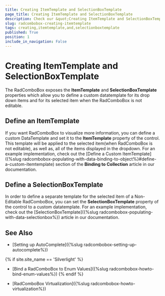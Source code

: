 ```yaml
---
title: Creating ItemTemplate and SelectionBoxTemplate
page_title: Creating ItemTemplate and SelectionBoxTemplate
description: Check our &quot;Creating ItemTemplate and SelectionBoxTemplate&quot; documentation article for the RadComboBox WPF control.
slug: radcombobox-creating-itemtemplate
tags: creating,itemtemplate,and,selectionboxtemplate
published: True
position: 1
include_in_navigation: False
---
```


# Creating ItemTemplate and SelectionBoxTemplate

The RadComboBox exposes the __ItemTemplate__ and __SelectionBoxTemplate__ properties which allow you to define a custom datatemplate for its drop down items and for its selected item when the RadComboBox is not editable. 

## Define an ItemTemplate

If you want RadComboBox to visualize more information, you can define a custom DataTemplate and set it to the __ItemTemplate__ property of the control. This template will be applied to the selected item(when RadComboBox is not editable), as well as, all of the items displayed in the dropdown. For an example implementation, check out the [Define a Custom ItemTemplate]({%slug radcombobox-populating-with-data-binding-to-object%}#define-a-custom-itemtemplate) section of the __Binding to Collection__ article in our documentation.

## Define a SelectionBoxTemplate

In order to define a separate template for the selected item of a Non-Editable RadComboBox, you can set the __SelectionBoxTemplate__ property of the control to a custom datatemplate. For an example implementation, check out the [SelectionBoxTemplate]({%slug radcombobox-populating-with-data-selectionbox%}) article in our documentation.

## See Also

 * [Setting up AutoComplete]({%slug radcombobox-setting-up-autocomplete%})

 {% if site.site_name == 'Silverlight' %}
 * [Bind a RadComboBox to Enum Values]({%slug radcombobox-howto-bind-enum-values%})
 {% endif %}

 * [RadComboBox Virtualization]({%slug radcombobox-howto-virtualization%})
